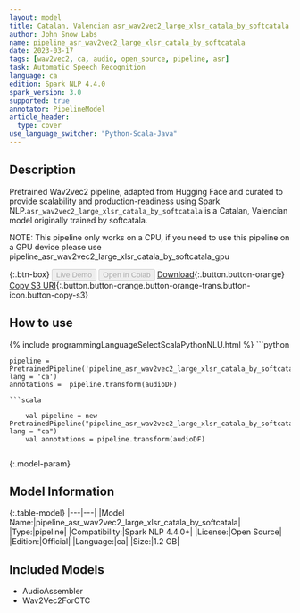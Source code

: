 ```yaml
---
layout: model
title: Catalan, Valencian asr_wav2vec2_large_xlsr_catala_by_softcatala TFWav2Vec2ForCTC from softcatala
author: John Snow Labs
name: pipeline_asr_wav2vec2_large_xlsr_catala_by_softcatala
date: 2023-03-17
tags: [wav2vec2, ca, audio, open_source, pipeline, asr]
task: Automatic Speech Recognition
language: ca
edition: Spark NLP 4.4.0
spark_version: 3.0
supported: true
annotator: PipelineModel
article_header:
  type: cover
use_language_switcher: "Python-Scala-Java"
---
```


## Description

Pretrained Wav2vec2  pipeline, adapted from Hugging Face and curated to provide scalability and production-readiness using Spark NLP.`asr_wav2vec2_large_xlsr_catala_by_softcatala` is a Catalan, Valencian model originally trained by softcatala.

NOTE: This pipeline only works on a CPU, if you need to use this pipeline on a GPU device please use pipeline_asr_wav2vec2_large_xlsr_catala_by_softcatala_gpu

{:.btn-box}
<button class="button button-orange" disabled>Live Demo</button>
<button class="button button-orange" disabled>Open in Colab</button>
[Download](https://s3.amazonaws.com/auxdata.johnsnowlabs.com/public/models/pipeline_asr_wav2vec2_large_xlsr_catala_by_softcatala_ca_4.4.0_3.0_1679025735595.zip){:.button.button-orange}
[Copy S3 URI](s3://auxdata.johnsnowlabs.com/public/models/pipeline_asr_wav2vec2_large_xlsr_catala_by_softcatala_ca_4.4.0_3.0_1679025735595.zip){:.button.button-orange.button-orange-trans.button-icon.button-copy-s3}

## How to use



<div class="tabs-box" markdown="1">
{% include programmingLanguageSelectScalaPythonNLU.html %}
```python

    pipeline = PretrainedPipeline('pipeline_asr_wav2vec2_large_xlsr_catala_by_softcatala', lang = 'ca')
    annotations =  pipeline.transform(audioDF)
    
```
```scala

    val pipeline = new PretrainedPipeline("pipeline_asr_wav2vec2_large_xlsr_catala_by_softcatala", lang = "ca")
    val annotations = pipeline.transform(audioDF)
    
```
</div>

{:.model-param}
## Model Information

{:.table-model}
|---|---|
|Model Name:|pipeline_asr_wav2vec2_large_xlsr_catala_by_softcatala|
|Type:|pipeline|
|Compatibility:|Spark NLP 4.4.0+|
|License:|Open Source|
|Edition:|Official|
|Language:|ca|
|Size:|1.2 GB|

## Included Models

- AudioAssembler
- Wav2Vec2ForCTC